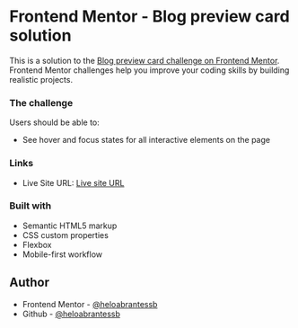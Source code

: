 # Frontend Mentor - Blog preview card solution

This is a solution to the [Blog preview card challenge on Frontend Mentor](https://www.frontendmentor.io/challenges/blog-preview-card-ckPaj01IcS). Frontend Mentor challenges help you improve your coding skills by building realistic projects. 

### The challenge

Users should be able to:

- See hover and focus states for all interactive elements on the page

### Links

- Live Site URL: [Live site URL ](https://heloabrantessb.github.io/blog-preview-card/)

### Built with

- Semantic HTML5 markup
- CSS custom properties
- Flexbox
- Mobile-first workflow

## Author

- Frontend Mentor - [@heloabrantessb](https://www.frontendmentor.io/profile/heloabrantessb)
- Github - [@heloabrantessb](https://www.github.com/heloabrantessb)
